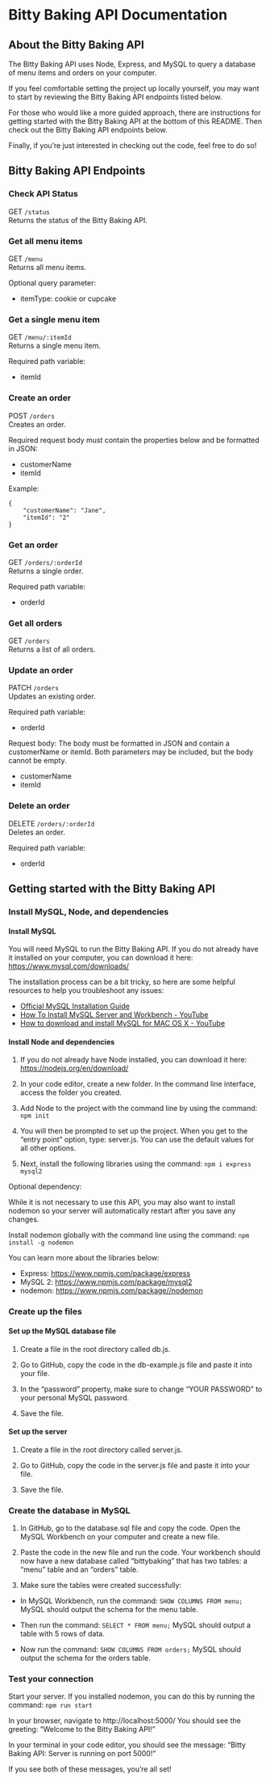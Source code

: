 # Bitty Baking API Documentation

## About the Bitty Baking API

The Bitty Baking API uses Node, Express, and MySQL to query a database of menu items and orders on your computer.

If you feel comfortable setting the project up locally yourself, you may want to start by reviewing the Bitty Baking API endpoints listed below.

For those who would like a more guided approach, there are instructions for getting started with the Bitty Baking API at the bottom of this README. Then check out the Bitty Baking API endpoints below.

Finally, if you’re just interested in checking out the code, feel free to do so!

## Bitty Baking API Endpoints

### Check API Status

GET `/status`\
Returns the status of the Bitty Baking API.

### Get all menu items

GET `/menu`\
Returns all menu items.

Optional query parameter:

- itemType: cookie or cupcake

### Get a single menu item

GET `/menu/:itemId`\
Returns a single menu item.

Required path variable:

- itemId

### Create an order

POST `/orders`\
Creates an order.

Required request body must contain the properties below and be formatted in JSON:

- customerName
- itemId

Example:

```
{
    "customerName": "Jane",
    "itemId": "2"
}
```

### Get an order

GET `/orders/:orderId`\
Returns a single order.

Required path variable:

- orderId

### Get all orders

GET `/orders`\
Returns a list of all orders.

### Update an order

PATCH `/orders`\
Updates an existing order.

Required path variable:

- orderId

Request body:
The body must be formatted in JSON and contain a customerName or itemId. Both parameters may be included, but the body cannot be empty.

- customerName
- itemId

### Delete an order

DELETE `/orders/:orderId`\
Deletes an order.

Required path variable:

- orderId

## Getting started with the Bitty Baking API

### Install MySQL, Node, and dependencies

#### Install MySQL

You will need MySQL to run the Bitty Baking API. If you do not already have it installed on your computer, you can download it here: https://www.mysql.com/downloads/

The installation process can be a bit tricky, so here are some helpful resources to help you troubleshoot any issues:

- [Official MySQL Installation Guide](https://dev.mysql.com/doc/mysql-installation-excerpt/5.7/en/)
- [How To Install MySQL Server and Workbench - YouTube](https://www.youtube.com/watch?v=u96rVINbAUI)
- [How to download and install MySQL for MAC OS X - YouTube](https://www.youtube.com/watch?v=9sbUsbDWTE8)

#### Install Node and dependencies

1. If you do not already have Node installed, you can download it here: https://nodejs.org/en/download/

2. In your code editor, create a new folder. In the command line interface, access the folder you created.

3. Add Node to the project with the command line by using the command: `npm init`

4. You will then be prompted to set up the project. When you get to the “entry point” option, type: server.js. You can use the default values for all other options.

5. Next, install the following libraries using the command: `npm i express mysql2`

Optional dependency:

While it is not necessary to use this API, you may also want to install nodemon so your server will automatically restart after you save any changes.

Install nodemon globally with the command line using the command: `npm install -g nodemon`

You can learn more about the libraries below:

- Express: https://www.npmjs.com/package/express
- MySQL 2: https://www.npmjs.com/package/mysql2
- nodemon: https://www.npmjs.com/package//nodemon

### Create up the files

#### Set up the MySQL database file

1. Create a file in the root directory called db.js.

2. Go to GitHub, copy the code in the db-example.js file and paste it into your file.

3. In the “password” property, make sure to change “YOUR PASSWORD” to your personal MySQL password.

4. Save the file.

#### Set up the server

1. Create a file in the root directory called server.js.

2. Go to GitHub, copy the code in the server.js file and paste it into your file.

3. Save the file.

### Create the database in MySQL

1. In GitHub, go to the database.sql file and copy the code. Open the MySQL Workbench on your computer and create a new file.

2. Paste the code in the new file and run the code. Your workbench should now have a new database called “bittybaking” that has two tables: a “menu” table and an “orders” table.

3. Make sure the tables were created successfully:

- In MySQL Workbench, run the command: `SHOW COLUMNS FROM menu;` MySQL should output the schema for the menu table.

- Then run the command: `SELECT * FROM menu;` MySQL should output a table with 5 rows of data.

- Now run the command: `SHOW COLUMNS FROM orders;` MySQL should output the schema for the orders table.

### Test your connection

Start your server. If you installed nodemon, you can do this by running the command: `npm run start`

In your browser, navigate to http://localhost:5000/ You should see the greeting: “Welcome to the Bitty Baking API!”

In your terminal in your code editor, you should see the message: “Bitty Baking API: Server is running on port 5000!”

If you see both of these messages, you’re all set!
